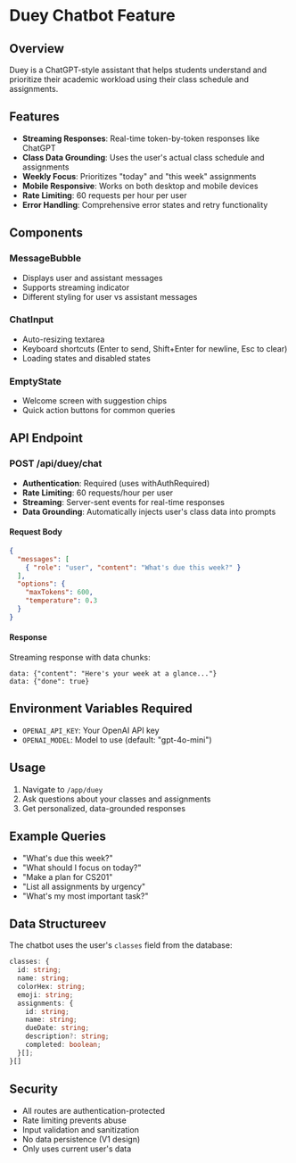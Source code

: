 # Duey Chatbot Feature

## Overview
Duey is a ChatGPT-style assistant that helps students understand and prioritize their academic workload using their class schedule and assignments.

## Features
- **Streaming Responses**: Real-time token-by-token responses like ChatGPT
- **Class Data Grounding**: Uses the user's actual class schedule and assignments
- **Weekly Focus**: Prioritizes "today" and "this week" assignments
- **Mobile Responsive**: Works on both desktop and mobile devices
- **Rate Limiting**: 60 requests per hour per user
- **Error Handling**: Comprehensive error states and retry functionality

## Components

### MessageBubble
- Displays user and assistant messages
- Supports streaming indicator
- Different styling for user vs assistant messages

### ChatInput
- Auto-resizing textarea
- Keyboard shortcuts (Enter to send, Shift+Enter for newline, Esc to clear)
- Loading states and disabled states

### EmptyState
- Welcome screen with suggestion chips
- Quick action buttons for common queries

## API Endpoint

### POST /api/duey/chat
- **Authentication**: Required (uses withAuthRequired)
- **Rate Limiting**: 60 requests/hour per user
- **Streaming**: Server-sent events for real-time responses
- **Data Grounding**: Automatically injects user's class data into prompts

#### Request Body
```json
{
  "messages": [
    { "role": "user", "content": "What's due this week?" }
  ],
  "options": {
    "maxTokens": 600,
    "temperature": 0.3
  }
}
```

#### Response
Streaming response with data chunks:
```
data: {"content": "Here's your week at a glance..."}
data: {"done": true}
```

## Environment Variables Required
- `OPENAI_API_KEY`: Your OpenAI API key
- `OPENAI_MODEL`: Model to use (default: "gpt-4o-mini")

## Usage
1. Navigate to `/app/duey`
2. Ask questions about your classes and assignments
3. Get personalized, data-grounded responses

## Example Queries
- "What's due this week?"
- "What should I focus on today?"
- "Make a plan for CS201"
- "List all assignments by urgency"
- "What's my most important task?"

## Data Structureev
The chatbot uses the user's `classes` field from the database:
```typescript
classes: {
  id: string;
  name: string;
  colorHex: string;
  emoji: string;
  assignments: {
    id: string;
    name: string;
    dueDate: string;
    description?: string;
    completed: boolean;
  }[];
}[]
```

## Security
- All routes are authentication-protected
- Rate limiting prevents abuse
- Input validation and sanitization
- No data persistence (V1 design)
- Only uses current user's data
